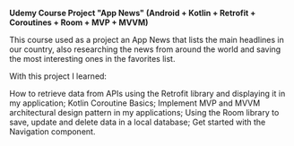 <b>Udemy Course Project "App News" (Android + Kotlin + Retrofit + Coroutines + Room + MVP + MVVM)</b>

This course used as a project an App News that lists the main headlines in our country, also researching the news from around the world and saving the most interesting ones in the favorites list.

With this project I learned:

How to retrieve data from APIs using the Retrofit library and displaying it in my application;
Kotlin Coroutine Basics;
Implement MVP and MVVM architectural design pattern in my applications;
Using the Room library to save, update and delete data in a local database;
Get started with the Navigation component.
